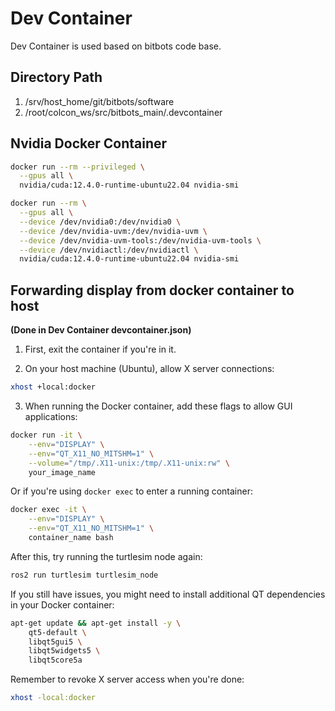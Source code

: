 # Dev Container

Dev Container is used based on bitbots code base.

## Directory Path

1. /srv/host_home/git/bitbots/software
2. /root/colcon_ws/src/bitbots_main/.devcontainer

## Nvidia Docker Container

```bash
docker run --rm --privileged \
  --gpus all \
  nvidia/cuda:12.4.0-runtime-ubuntu22.04 nvidia-smi

docker run --rm \
  --gpus all \
  --device /dev/nvidia0:/dev/nvidia0 \
  --device /dev/nvidia-uvm:/dev/nvidia-uvm \
  --device /dev/nvidia-uvm-tools:/dev/nvidia-uvm-tools \
  --device /dev/nvidiactl:/dev/nvidiactl \
  nvidia/cuda:12.4.0-runtime-ubuntu22.04 nvidia-smi
```

## Forwarding display from docker container to host

**(Done in Dev Container devcontainer.json)**

1. First, exit the container if you're in it.

2. On your host machine (Ubuntu), allow X server connections:

```bash
xhost +local:docker
```

3. When running the Docker container, add these flags to allow GUI applications:

```bash
docker run -it \
    --env="DISPLAY" \
    --env="QT_X11_NO_MITSHM=1" \
    --volume="/tmp/.X11-unix:/tmp/.X11-unix:rw" \
    your_image_name
```

Or if you're using `docker exec` to enter a running container:

```bash
docker exec -it \
    --env="DISPLAY" \
    --env="QT_X11_NO_MITSHM=1" \
    container_name bash
```

After this, try running the turtlesim node again:

```bash
ros2 run turtlesim turtlesim_node
```

If you still have issues, you might need to install additional QT dependencies in your Docker container:

```bash
apt-get update && apt-get install -y \
    qt5-default \
    libqt5gui5 \
    libqt5widgets5 \
    libqt5core5a
```

Remember to revoke X server access when you're done:

```bash
xhost -local:docker
```
